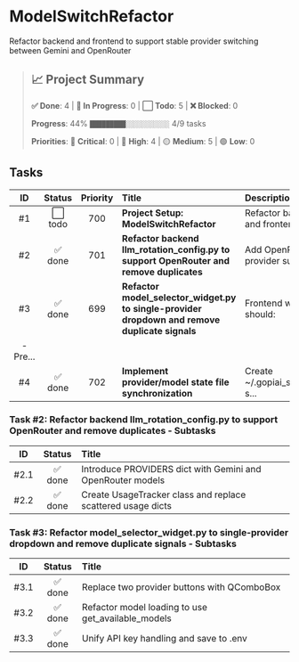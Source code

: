 # ModelSwitchRefactor
Refactor backend and frontend to support stable provider switching between Gemini and OpenRouter

> ## 📈 Project Summary
> 
> **✅ Done**: 4 | **🔄 In Progress**: 0 | **⬜ Todo**: 5 | **❌ Blocked**: 0
> 
> **Progress**: 44% `█████████░░░░░░░░░░░` 4/9 tasks
> 
> **Priorities**: 🚨 **Critical**: 0 | 🔴 **High**: 4 | 🟡 **Medium**: 5 | 🟢 **Low**: 0

## Tasks

| ID | Status | Priority | Title | Description |
|:--:|:------:|:--------:|:------|:------------|
| #1 | ⬜ todo | 700 | **Project Setup: ModelSwitchRefactor** | Refactor backend and frontend... |
| #2 | ✅ done | 701 | **Refactor backend llm_rotation_config.py to support OpenRouter and remove duplicates** | Add OpenRouter provider suppo... |
| #3 | ✅ done | 699 | **Refactor model_selector_widget.py to single-provider dropdown and remove duplicate signals** | Frontend widget should:
- Pre... |
| #4 | ✅ done | 702 | **Implement provider/model state file synchronization** | Create ~/.gopiai_state.json s... |


### Task #2: Refactor backend llm_rotation_config.py to support OpenRouter and remove duplicates - Subtasks

| ID | Status | Title |
|:--:|:------:|:------|
| #2.1 | ✅ done | Introduce PROVIDERS dict with Gemini and OpenRouter models |
| #2.2 | ✅ done | Create UsageTracker class and replace scattered usage dicts |

### Task #3: Refactor model_selector_widget.py to single-provider dropdown and remove duplicate signals - Subtasks

| ID | Status | Title |
|:--:|:------:|:------|
| #3.1 | ✅ done | Replace two provider buttons with QComboBox |
| #3.2 | ✅ done | Refactor model loading to use get_available_models |
| #3.3 | ✅ done | Unify API key handling and save to .env |
